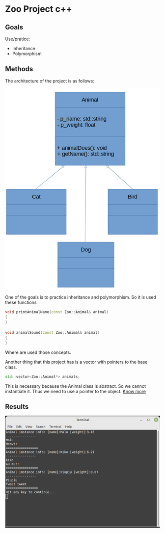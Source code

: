 # Zoo Project c++

## Goals

Use/pratice:
- Inheritance
- Polymorphism

## Methods

The architecture of the project is as follows:

![IMG](imgs/UML.png)

One of the goals is to practice inheritance and polymorphism. So it is used these functions

```c++
void printAnimalName(const Zoo::Animal& animal)
{
}

void animalSound(const Zoo::Animal& animal)
{
}
```

Where are used those concepts.

Another thing that this project has is a vector with pointers to the base class. 

```c++
std::vector<Zoo::Animal*> animals;
```

This is necessary because the Animal class is abstract. So we cannot instantiate it. Thus we need to use a pointer to the object. [Know more](https://stackoverflow.com/questions/2160920/why-cant-we-declare-a-stdvectorabstractclass)

## Results

![output print](imgs/output.png)
